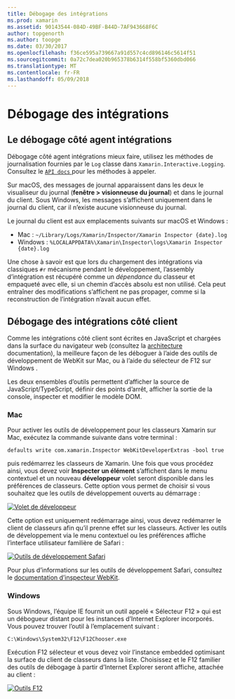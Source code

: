 ```yaml
---
title: Débogage des intégrations
ms.prod: xamarin
ms.assetid: 90143544-084D-49BF-B44D-7AF943668F6C
author: topgenorth
ms.author: toopge
ms.date: 03/30/2017
ms.openlocfilehash: f36ce595a739667a91d557c4cd896146c5614f51
ms.sourcegitcommit: 0a72c7dea020b965378b6314f558bf5360dbd066
ms.translationtype: MT
ms.contentlocale: fr-FR
ms.lasthandoff: 05/09/2018
---
```

# <a name="debugging-integrations"></a>Débogage des intégrations

## <a name="debugging-agent-side-integrations"></a>Le débogage côté agent intégrations

Débogage côté agent intégrations mieux faire, utilisez les méthodes de journalisation fournies par le `Log` classe dans `Xamarin.Interactive.Logging`. Consultez le [ `API docs` ](https://developer.xamarin.com/api/type/Xamarin.Interactive.Logging.Log/) pour les méthodes à appeler.

Sur macOS, des messages de journal apparaissent dans les deux le visualiseur du journal (**fenêtre > visionneuse du journal**) et dans le journal du client. Sous Windows, les messages s’affichent uniquement dans le journal du client, car il n’existe aucune visionneuse du journal.

Le journal du client est aux emplacements suivants sur macOS et Windows :

- Mac : `~/Library/Logs/Xamarin/Inspector/Xamarin Inspector {date}.log`
- Windows : `%LOCALAPPDATA%\Xamarin\Inspector\logs\Xamarin Inspector {date}.log`

Une chose à savoir est que lors du chargement des intégrations via classiques `#r` mécanisme pendant le développement, l’assembly d’intégration est récupéré comme un _dépendance_ du classeur et empaqueté avec elle, si un chemin d’accès absolu est non utilisé. Cela peut entraîner des modifications s’affichent ne pas propager, comme si la reconstruction de l’intégration n’avait aucun effet.

## <a name="debugging-client-side-integrations"></a>Débogage des intégrations côté client

Comme les intégrations côté client sont écrites en JavaScript et chargées dans la surface du navigateur web (consultez la [architecture](~/tools/workbooks/sdk/architecture.md) documentation), la meilleure façon de les déboguer à l’aide des outils de développement de WebKit sur Mac, ou à l’aide du sélecteur de F12 sur Windows .

Les deux ensembles d’outils permettent d’afficher la source de JavaScript/TypeScript, définir des points d’arrêt, afficher la sortie de la console, inspecter et modifier le modèle DOM.

### <a name="mac"></a>Mac

Pour activer les outils de développement pour les classeurs Xamarin sur Mac, exécutez la commande suivante dans votre terminal :

```shell
defaults write com.xamarin.Inspector WebKitDeveloperExtras -bool true
```

puis redémarrez les classeurs de Xamarin. Une fois que vous procédez ainsi, vous devez voir **Inspecter un élément** s’affichent dans le menu contextuel et un nouveau **développeur** volet seront disponible dans les préférences de classeurs. Cette option vous permet de choisir si vous souhaitez que les outils de développement ouverts au démarrage :

[![Volet de développeur](debugging-images/developer-pane-small.png)](debugging-images/developer-pane.png#lightbox)

Cette option est uniquement redémarrage ainsi, vous devez redémarrer le client de classeurs afin qu’il prenne effet sur les classeurs. Activer les outils de développement via le menu contextuel ou les préférences affiche l’interface utilisateur familière de Safari :

[![Outils de développement Safari](debugging-images/mac-dev-tools.png)](debugging-images/mac-dev-tools.png#lightbox)

Pour plus d’informations sur les outils de développement Safari, consultez le [documentation d’inspecteur WebKit][webkit-docs].

### <a name="windows"></a>Windows

Sous Windows, l’équipe IE fournit un outil appelé « Sélecteur F12 » qui est un débogueur distant pour les instances d’Internet Explorer incorporés. Vous pouvez trouver l’outil à l’emplacement suivant :

```shell
C:\Windows\System32\F12\F12Chooser.exe
```

Exécution F12 sélecteur et vous devez voir l’instance embedded optimisant la surface du client de classeurs dans la liste. Choisissez et le F12 familier des outils de débogage à partir d’Internet Explorer seront affiche, attachée au client :

[![Outils F12](debugging-images/windows-dev-tools.png)](debugging-images/windows-dev-tools.png#lightbox)

[webkit-docs]: https://trac.webkit.org/wiki/WebInspector
